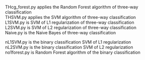 THcg_forest.py applies the Random Forest algorithm of three-way classification  
THSVM.py applies the SVM algorithm of three-way classification  
L1SVM.py is SVM of L1 regularization of three-way classification  
L2SVM.py is SVM of L2 regularization of three-way classification  
Naive.py is the Naive Bayes of three-way classification  
  
nL1SVM.py is the binary classification SVM of L1 regularization    
nL2SVM.py is the binary classification SVM of L2 regularization    
no1forest.py is Random Forest algorithm of the binary classification   
